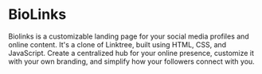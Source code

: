 # BioLinks
Biolinks is a customizable landing page for your social media profiles and online content. It's a clone of Linktree, built using HTML, CSS, and JavaScript. Create a centralized hub for your online presence, customize it with your own branding, and simplify how your followers connect with you.
